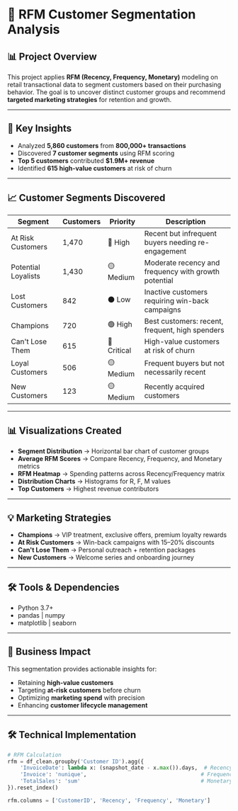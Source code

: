 # 🎯 RFM Customer Segmentation Analysis  

## 📊 Project Overview  
This project applies **RFM (Recency, Frequency, Monetary)** modeling on retail transactional data to segment customers based on their purchasing behavior. The goal is to uncover distinct customer groups and recommend **targeted marketing strategies** for retention and growth.  

---

## 🚀 Key Insights  
- Analyzed **5,860 customers** from **800,000+ transactions**  
- Discovered **7 customer segments** using RFM scoring  
- **Top 5 customers** contributed **$1.9M+ revenue**  
- Identified **615 high-value customers** at risk of churn  

---

## 📈 Customer Segments Discovered  

| Segment             | Customers | Priority   | Description |
|---------------------|-----------|------------|-------------|
| At Risk Customers   | 1,470     | 🔴 High    | Recent but infrequent buyers needing re-engagement |
| Potential Loyalists | 1,430     | 🟡 Medium  | Moderate recency and frequency with growth potential |
| Lost Customers      | 842       | ⚫ Low     | Inactive customers requiring win-back campaigns |
| Champions           | 720       | 🟢 High    | Best customers: recent, frequent, high spenders |
| Can't Lose Them     | 615       | 🔴 Critical| High-value customers at risk of churn |
| Loyal Customers     | 506       | 🟡 Medium  | Frequent buyers but not necessarily recent |
| New Customers       | 123       | 🟡 Medium  | Recently acquired customers |

---

## 📊 Visualizations Created  
- **Segment Distribution** → Horizontal bar chart of customer groups  
- **Average RFM Scores** → Compare Recency, Frequency, and Monetary metrics  
- **RFM Heatmap** → Spending patterns across Recency/Frequency matrix  
- **Distribution Charts** → Histograms for R, F, M values  
- **Top Customers** → Highest revenue contributors  

---

## 💡 Marketing Strategies  
- **Champions** → VIP treatment, exclusive offers, premium loyalty rewards  
- **At Risk Customers** → Win-back campaigns with 15–20% discounts  
- **Can't Lose Them** → Personal outreach + retention packages  
- **New Customers** → Welcome series and onboarding journey  

---

## 🛠️ Tools & Dependencies  
- Python 3.7+  
- pandas | numpy  
- matplotlib | seaborn  

---

## 🎯 Business Impact  
This segmentation provides actionable insights for:  
- Retaining **high-value customers**  
- Targeting **at-risk customers** before churn  
- Optimizing **marketing spend** with precision  
- Enhancing **customer lifecycle management**  

---

## 🛠️ Technical Implementation  

```python
# RFM Calculation
rfm = df_clean.groupby('Customer ID').agg({
    'InvoiceDate': lambda x: (snapshot_date - x.max()).days,  # Recency
    'Invoice': 'nunique',                                    # Frequency
    'TotalSales': 'sum'                                      # Monetary
}).reset_index()

rfm.columns = ['CustomerID', 'Recency', 'Frequency', 'Monetary']

